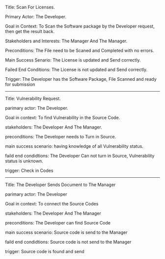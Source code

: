 
Title: Scan For Licenses.

Primary Actor: The Developer.

Goal in Context: To Scan the Software package by the Developer request, then get the result back.

Stakeholders and Interests: The Manager And The Manager.

Preconditions: The File need to be Scaned and Completed with no errors.

Main Success Senario: The License is updated and Send correctly.

Failed End Conditions: The License is not updated and Send correctly.

Trigger: The Developer has the Software Package, File Scanned and ready for submission
______________________

Title: Vulnerability Request.

parimary actor: The Developer.

Goal in context: To find Vulnerability in the Source Code.

stakeholders: The Developer And The Manager.

preconditions: The Developer needs to Turn in Source.

main success scenario: having knowledge of all Vulnerability status.

faild end condidtions: The Developer Can not turn in Source, Vulnerability status is unknown.

trigger: Check in Codes

______________________

Title: The Developer Sends Document to The Manager 

parimary actor: The Developer

Goal in context: To connect the Source Codes

stakeholders: The Developer And The Manager 

preconditions: The Developer can find Source Code

main success scenario: Source code is send to the Manager

faild end condidtions: Source code is not send to the Manager

trigger: Source code is found and send

